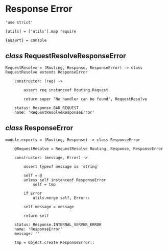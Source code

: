Response Error
==============

	'use strict'

	[utils] = ['utils'].map require

	{assert} = console

*class* RequestResolveResponseError
-----------------------------------

	RequestResolve = (Routing, Response, ResponseError) -> class RequestResolve extends ResponseError

		constructor: (req) ->

			assert req instanceof Routing.Request

			return super "No handler can be found", RequestResolve

		status: Response.BAD_REQUEST
		name: 'RequestResolveResponseError'

*class* ResponseError
---------------------

	module.exports = (Routing, Response) -> class ResponseError

		@RequestResolve = RequestResolve Routing, Response, ResponseError

		constructor: (message, Error) ->

			assert typeof message is 'string'

			self = @
			unless self instanceof ResponseError
				self = tmp

			if Error
				utils.merge self, Error::

			self.message = message

			return self

		status: Response.INTERNAL_SERVER_ERROR
		name: 'ResponseError'
		message: ''

		tmp = Object.create ResponseError::